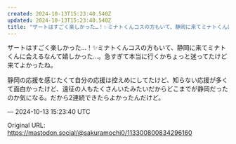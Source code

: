 ```yaml
---
created: 2024-10-13T15:23:40.540Z
updated: 2024-10-13T15:23:40.540Z
title: "ザートはすごく楽しかった…！✨️ミナトくんコスの方もいて、静岡に来てミナトくんに[...]"
---
```


<p>ザートはすごく楽しかった…！✨️ミナトくんコスの方もいて、静岡に来てミナトくんに会えるなんて嬉しかった…。急すぎて本当に行くかちょっと迷ってたけど来てよかったね。</p><p>静岡の応援を感じたくて自分の応援は控えめにしてたけど、知らない応援が多くて面白かったけど、遠征の人もたくさんいたみたいだからどこまでが静岡だったのか気になる。だから2連続できたらよかったんだけど。</p>

&mdash; 2024-10-13 15:23:40 UTC

Original URL: https://mastodon.social/@sakuramochi0/113300800834296160
